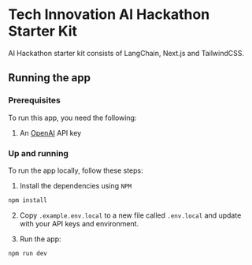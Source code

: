 # Tech Innovation AI Hackathon Starter Kit

AI Hackathon starter kit consists of LangChain, Next.js and TailwindCSS.

## Running the app

### Prerequisites

To run this app, you need the following:

1. An [OpenAI](https://platform.openai.com/) API key

### Up and running

To run the app locally, follow these steps:

1. Install the dependencies using `NPM`
``` cmd
npm install
```
2. Copy `.example.env.local` to a new file called `.env.local` and update with your API keys and environment.

3. Run the app:

```sh
npm run dev
```
